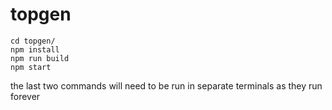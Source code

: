 # topgen

````
cd topgen/
npm install
npm run build
npm start
````

the last two commands will need to be run in separate terminals as they run forever
